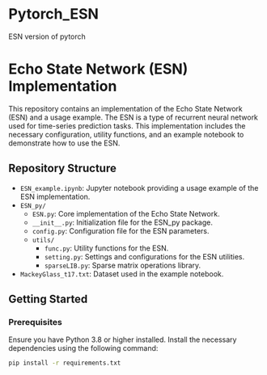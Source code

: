 # Pytorch_ESN
ESN version of pytorch
# Echo State Network (ESN) Implementation

This repository contains an implementation of the Echo State Network (ESN) and a usage example. The ESN is a type of recurrent neural network used for time-series prediction tasks. This implementation includes the necessary configuration, utility functions, and an example notebook to demonstrate how to use the ESN.

## Repository Structure

- `ESN_example.ipynb`: Jupyter notebook providing a usage example of the ESN implementation.
- `ESN_py/`
  - `ESN.py`: Core implementation of the Echo State Network.
  - `__init__.py`: Initialization file for the ESN_py package.
  - `config.py`: Configuration file for the ESN parameters.
  - `utils/`
    - `func.py`: Utility functions for the ESN.
    - `setting.py`: Settings and configurations for the ESN utilities.
    - `sparseLIB.py`: Sparse matrix operations library.
- `MackeyGlass_t17.txt`: Dataset used in the example notebook.

## Getting Started

### Prerequisites

Ensure you have Python 3.8 or higher installed. Install the necessary dependencies using the following command:

```bash
pip install -r requirements.txt
